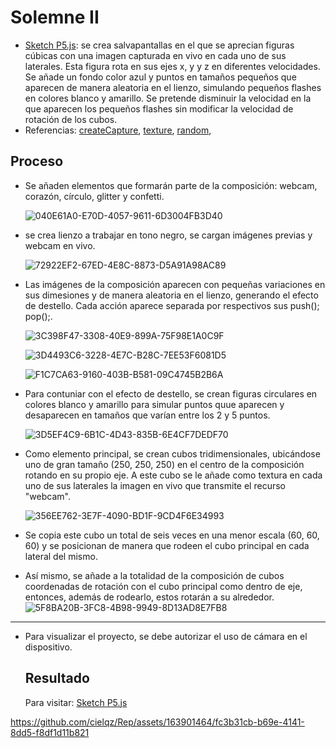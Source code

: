 # Solemne II

- [Sketch P5.js](https://editor.p5js.org/cielqz/sketches/kPYFXThiQ): se crea salvapantallas en el que se aprecian figuras cúbicas con una imagen capturada en vivo en cada uno de sus laterales. Esta figura rota en sus ejes x, y y z en diferentes velocidades. Se añade un fondo color azul y puntos en tamaños pequeños que aparecen de manera aleatoria en el lienzo, simulando pequeños flashes en colores blanco y amarillo. Se pretende disminuir la velocidad en la que aparecen los pequeños flashes sin modificar la velocidad de rotación de los cubos.
- Referencias: [createCapture](https://p5js.org/es/reference/#/p5/createCapture), [texture](https://p5js.org/es/reference/#/p5/texture), [random](https://p5js.org/es/reference/#/p5/random), 
  
## Proceso
- Se añaden elementos que formarán parte de la composición: webcam, corazón, círculo, glitter y confetti.
  
  ![040E61A0-E70D-4057-9611-6D3004FB3D40](https://github.com/cielqz/Rep/assets/163901464/1784a46f-6f39-40b3-a0c4-5eaf6e759419)

- se crea lienzo a trabajar en tono negro, se cargan imágenes previas y webcam en vivo.

  ![72922EF2-67ED-4E8C-8873-D5A91A98AC89](https://github.com/cielqz/Rep/assets/163901464/25ce95cc-a5de-446a-9a64-bfe955a97ffe)

- Las imágenes de la composición aparecen con pequeñas variaciones en sus dimesiones y de manera aleatoria en el lienzo, generando el efecto de destello. Cada acción aparece separada por respectivos sus push(); pop();.

  ![3C398F47-3308-40E9-899A-75F98E1A0C9F](https://github.com/cielqz/Rep/assets/163901464/a1b5db29-3dc7-45e6-8729-801c65229c55)

  ![3D4493C6-3228-4E7C-B28C-7EE53F6081D5](https://github.com/cielqz/Rep/assets/163901464/a2285ff7-1ce0-4447-9296-fe4739e8a75b)

  ![F1C7CA63-9160-403B-B581-09C4745B2B6A](https://github.com/cielqz/Rep/assets/163901464/023eb6bb-43eb-46df-b1c8-42c9e43d37c9)

- Para contuniar con el efecto de destello, se crean figuras circulares en colores blanco y amarillo para simular puntos quue aparecen y desaparecen en tamaños que varían entre los 2 y 5 puntos.

  ![3D5EF4C9-6B1C-4D43-835B-6E4CF7DEDF70](https://github.com/cielqz/Rep/assets/163901464/5d245777-b4e6-485e-814f-29ae6d4b0c5f)

- Como elemento principal, se crean cubos tridimensionales, ubicándose uno de gran tamaño (250, 250, 250) en el centro de la composición rotando en su propio eje. A este cubo se le añade como textura en cada uno de sus laterales la imagen en vivo que transmite el recurso "webcam". 

  ![356EE762-3E7F-4090-BD1F-9CD4F6E34993](https://github.com/cielqz/Rep/assets/163901464/279e8034-7607-460a-b22f-ed6173a2361f)

- Se copia este cubo un total de seis veces en una menor escala (60, 60, 60) y se posicionan de manera que rodeen el cubo principal en cada lateral del mismo.

- Así mismo, se añade a la totalidad de la composición de cubos coordenadas de rotación con el cubo principal como dentro de eje, entonces, además de rodearlo, estos rotarán a su alrededor.
  ![5F8BA20B-3FC8-4B98-9949-8D13AD8E7FB8](https://github.com/cielqz/Rep/assets/163901464/39058191-f476-40cc-84ab-5260211fa5a7)
****
- Para visualizar el proyecto, se debe autorizar el uso de cámara en el dispositivo. 
  ## Resultado
  Para visitar: [Sketch P5.js](https://editor.p5js.org/cielqz/sketches/kPYFXThiQ)
  

https://github.com/cielqz/Rep/assets/163901464/fc3b31cb-b69e-4141-8dd5-f8df1d11b821



